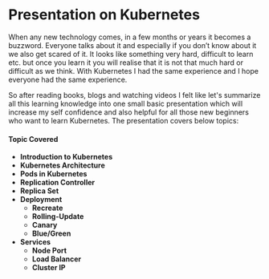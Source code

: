 # Presentation on Kubernetes 

When any new technology comes, in a few months or years it becomes a buzzword. Everyone talks about it and especially if you don’t know about it we also get scared of it. It looks like something very hard, difficult to learn etc. but once you learn it you will realise that it is not that much hard or difficult as we think. With Kubernetes I had the same experience and I hope everyone had the same experience.

So after reading books, blogs and watching videos I felt like let's summarize all this learning knowledge into one small basic presentation which will increase my self confidence and also helpful for all those new beginners who want to learn Kubernetes. The presentation covers below topics:


#### Topic Covered

* **Introduction to Kubernetes**
* **Kubernetes Architecture**
* **Pods in Kubernetes**
* **Replication Controller**
* **Replica Set**
* **Deployment**
    * **Recreate**
    * **Rolling-Update**
    * **Canary**
    * **Blue/Green**
* **Services**
    * **Node Port**
    * **Load Balancer**
    * **Cluster IP**  
